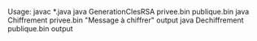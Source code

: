 Usage: 
	javac *.java
	java GenerationClesRSA privee.bin publique.bin
	java Chiffrement privee.bin "Message à chiffrer" output
	java Dechiffrement publique.bin output
